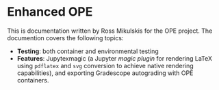 # Enhanced OPE
This is documentation written by Ross Mikulskis for the OPE project. The documention covers the following topics:
- **Testing**: both container and environmental testing
- **Features**: Jupytexmagic (a Jupyter *magic plugin* for rendering LaTeX using `pdflatex` and `svg` conversion to achieve native rendering capabilities), and exporting Gradescope autograding with OPE containers.
